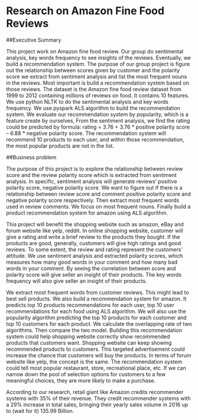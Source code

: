 # Research on Amazon Fine Food Reviews

##Executive Summary

This project work on Amazon fine food review. Our group do sentimental analysis, key words frequency to see insights of the reviews. Eventually, we build a recommendation system. The purpose of our group project is figure out the relationship between scores given by customer and the polarity score we extract from sentiment analysis and list the most frequent nouns in the reviews. Most important is build a recommendation system based on those reviews. The dataset is the Amazon fine food review dataset from 1999 to 2012 containing millions of reviews on food. It contains 10 features. We use python NLTK to do the sentimental analysis and key words frequency. We use pyspark ALS algorithm to build the recommendation system. We evaluate our recommendation system by popularity, which is a feature create by ourselves, From the sentiment analysis, we find the rating could be predicted by formula: rating = 3.76 + 3.76 * positive polarity score – 6.88 * negative polarity score. The recommendation system will recommend 10 products to each user, and within those recommendation, the most popular products are not in the list.

##Business problem

The purpose of this project is to explore the relationship between review score and the review polarity score which is extracted from sentiment analysis. In specific, sentiment analysis will generate reviews’ positive polarity score, negative polarity score. We want to figure out if there is a relationship between review score and comment positive polarity score and negative polarity score respectively. Then extract most frequent words used in review comments. We focus on most frequent nouns. Finally build a product recommendation system for amazon using ALS algorithm. 

This project will benefit the shopping website such as amazon, eBay and forum website like yelp, reddit. In online shopping website, customer will give a rating and write a brief review to the products they bought. If the products are good, generally, customers will give high ratings and good reviews. To some extent, the review and rating represent the customers’ attitude. We use sentiment analysis and extracted polarity scores, which measures how many good words in your comment and how many bad words in your comment. By seeing the correlation between score and polarity score will give seller an insight of their products. The key words frequency will also give seller an insight of their products. 

We extract most frequent words from customer reviews. This might lead to best sell products. We also build a recommendation system for amazon. It predicts top 10 products recommendations for each user, top 10 user recommendations for each food using ALS algorithm. We will also use the popularity algorithm predicting the top 10 products for each customer and top 10 customers for each product. We calculate the overlapping rate of two algorithms. Then compare the two model. Building this recommendation system could help shopping website correctly show recommended products that customers want. Shopping website can keep showing recommended products to customers. This targeted advertisement could increase the chance that customers will buy the products. In terms of forum website like yelp, the concept is the same. The recommendation system could tell most popular restaurant, store, recreational place, etc. If we can narrow down the pool of selection options for customers to a few meaningful choices, they are more likely to make a purchase.

According to our research, retail giant like Amazon credits recommender systems with 35% of their revenue. They credit recommender systems with a 29% increase in total sales, bringing their yearly sales volume in 2016 up to (wait for it) 135.99 Billion.



